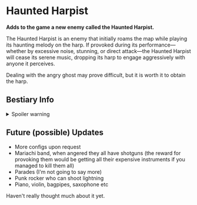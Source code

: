 # Haunted Harpist
**Adds to the game a new enemy called the Haunted Harpist.**
<p>The Haunted Harpist is an enemy that initially roams the map while playing its haunting melody on the harp. If provoked during its performance—whether by excessive noise, stunning, or direct attack—the Haunted Harpist will cease its serene music, dropping its harp to engage aggressively with anyone it perceives.</p>

<p>Dealing with the angry ghost may prove difficult, but it is worth it to obtain the harp.</p>

## Bestiary Info

<details>
  <summary>Spoiler warning</summary>
<br/>
<p>The ethereal entity known as the Haunted Harpist is categorized as a spectral presence of uncertain origin. Its form is reminiscent of the classic depiction of a phantom, lacking distinct humanoid features and attire, with an outline that shrouds its core in mystery. Its most notable characteristic is the ancient harp it perpetually clutches, strumming melodies that echo through the desolate halls of the mansion it inhabits.</p>

<p>If disturbed by excessive noise or a deliberate attempt to disrupt its eerie concerto, the Haunted Harpist will abandon its harmonious routine and become a relentless pursuer. For explorers encountering the Haunted Harpist, it is recommended to move with stealth and avoid interrupting its performance.</p>
  
</details>

## Future (possible) Updates

- More configs upon request
- Mariachi band, when angered they all have shotguns (the reward for provoking them would be getting all their expensive instruments if you managed to kill them all)
- Parades (I'm not going to say more)
- Punk rocker who can shoot lightning
- Piano, violin, bagpipes, saxophone etc
  
Haven't really thought much about it yet.
